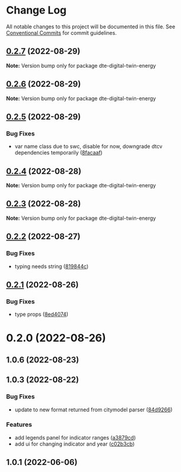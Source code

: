 # Change Log

All notable changes to this project will be documented in this file.
See [Conventional Commits](https://conventionalcommits.org) for commit guidelines.

## [0.2.7](https://github.com/paramountric/digitaltwincityviewer/compare/dte-digital-twin-energy@0.2.6...dte-digital-twin-energy@0.2.7) (2022-08-29)

**Note:** Version bump only for package dte-digital-twin-energy





## [0.2.6](https://github.com/paramountric/digitaltwincityviewer/compare/dte-digital-twin-energy@0.2.5...dte-digital-twin-energy@0.2.6) (2022-08-29)

**Note:** Version bump only for package dte-digital-twin-energy





## [0.2.5](https://github.com/paramountric/digitaltwincityviewer/compare/dte-digital-twin-energy@0.2.4...dte-digital-twin-energy@0.2.5) (2022-08-29)


### Bug Fixes

* var name class due to swc, disable for now, downgrade dtcv dependencies temporarily ([8facaaf](https://github.com/paramountric/digitaltwincityviewer/commit/8facaaf2ac0a65c3e20890aa6009b924a03aad16))





## [0.2.4](https://github.com/paramountric/digitaltwincityviewer/compare/dte-digital-twin-energy@0.2.3...dte-digital-twin-energy@0.2.4) (2022-08-28)

**Note:** Version bump only for package dte-digital-twin-energy





## [0.2.3](https://github.com/paramountric/digitaltwincityviewer/compare/dte-digital-twin-energy@0.2.2...dte-digital-twin-energy@0.2.3) (2022-08-28)

**Note:** Version bump only for package dte-digital-twin-energy





## [0.2.2](https://github.com/paramountric/digitaltwincityviewer/compare/dte-digital-twin-energy@0.2.1...dte-digital-twin-energy@0.2.2) (2022-08-27)


### Bug Fixes

* typing needs string ([819844c](https://github.com/paramountric/digitaltwincityviewer/commit/819844c4720869138be58b2be3760879c23c6d17))





## [0.2.1](https://github.com/paramountric/digitaltwincityviewer/compare/dte-digital-twin-energy@0.2.0...dte-digital-twin-energy@0.2.1) (2022-08-26)


### Bug Fixes

* type props ([8ed4074](https://github.com/paramountric/digitaltwincityviewer/commit/8ed4074302ba37c41e666df28e999ec1f1cd05c7))





# 0.2.0 (2022-08-26)



## 1.0.6 (2022-08-23)



## 1.0.3 (2022-08-22)


### Bug Fixes

* update to new format returned from citymodel parser ([84d9266](https://github.com/paramountric/digitaltwincityviewer/commit/84d92667af91e460038fccd763827990d9b475f6))


### Features

* add legends panel for indicator ranges ([a3879cd](https://github.com/paramountric/digitaltwincityviewer/commit/a3879cd4b67f3308fc9eeeee3f38a95a96d0f9f9))
* add ui for changing indicator and year ([c02b3cb](https://github.com/paramountric/digitaltwincityviewer/commit/c02b3cb1fae7cd426a4f9c40955d0cf74c7853c3))



## 1.0.1 (2022-06-06)
